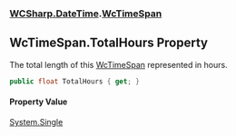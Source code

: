 ### [WCSharp.DateTime](WCSharp.DateTime.md 'WCSharp.DateTime').[WcTimeSpan](WCSharp.DateTime.WcTimeSpan.md 'WCSharp.DateTime.WcTimeSpan')

## WcTimeSpan.TotalHours Property

The total length of this [WcTimeSpan](WCSharp.DateTime.WcTimeSpan.md 'WCSharp.DateTime.WcTimeSpan') represented in hours.

```csharp
public float TotalHours { get; }
```

#### Property Value
[System.Single](https://docs.microsoft.com/en-us/dotnet/api/System.Single 'System.Single')